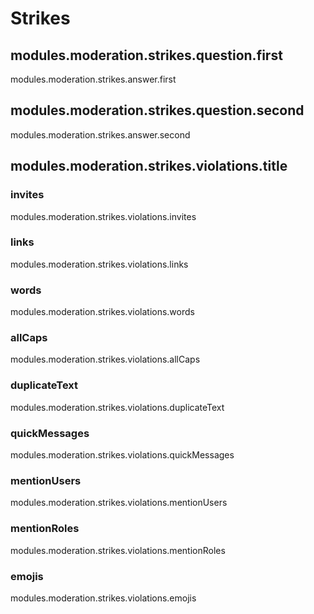 # Strikes

## modules.moderation.strikes.question.first

modules.moderation.strikes.answer.first

## modules.moderation.strikes.question.second

modules.moderation.strikes.answer.second

## modules.moderation.strikes.violations.title

### invites

modules.moderation.strikes.violations.invites

### links

modules.moderation.strikes.violations.links

### words

modules.moderation.strikes.violations.words

### allCaps

modules.moderation.strikes.violations.allCaps

### duplicateText

modules.moderation.strikes.violations.duplicateText

### quickMessages

modules.moderation.strikes.violations.quickMessages

### mentionUsers

modules.moderation.strikes.violations.mentionUsers

### mentionRoles

modules.moderation.strikes.violations.mentionRoles

### emojis

modules.moderation.strikes.violations.emojis
